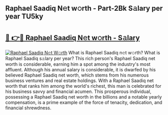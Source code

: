 ## Raphael Saadiq N𝚎t w𝚘rth - Part-2Bk S𝚊lary per year TU5ky

# <h2><a href="http://gc44bcf.nevu.top/?p=Raphael+Saadiq">🔗 👉🔴 Raphael Saadiq N𝚎t w𝚘rth - S𝚊lary</a></h2>

[![Raphael Saadiq N𝚎t W𝚘rth](https://i.imgur.com/Oavwk0R.jpeg)](http://gc44bcf.nevu.top/?p=Raphael+Saadiq)
What is Raphael Saadiq n𝚎t w𝚘rth? What is Raphael Saadiq s𝚊lary per year?
This rich person's Raphael Saadiq net worth is considerable, earning him a spot among the industry's most affluent. Although his annual salary is considerable, it is dwarfed by his believed Raphael Saadiq net worth, which stems from his numerous business ventures and real estate holdings. With a Raphael Saadiq net worth that ranks him among the world's richest, this man is celebrated for his business savvy and financial acumen. This prosperous individual, possessing a Raphael Saadiq net worth in the billions and a notable yearly compensation, is a prime example of the force of tenacity, dedication, and financial shrewdness.
